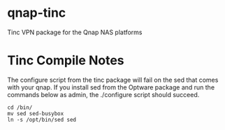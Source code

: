 qnap-tinc
=========

Tinc VPN package for the Qnap NAS platforms

Tinc Compile Notes
==================

The configure script from the tinc package will fail
on the sed that comes with your qnap. If you install
sed from the Optware package and run the commands
below as admin, the ./configure script should succeed. 

```
cd /bin/
mv sed sed-busybox
ln -s /opt/bin/sed sed
```
